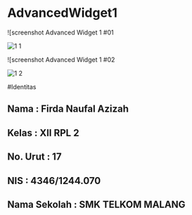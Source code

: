 # AdvancedWidget1

![screenshot Advanced Widget 1 #01

![1 1](https://cloud.githubusercontent.com/assets/21327058/19881459/7b48860e-a038-11e6-8c69-9d446245b69c.jpg)

![screenshot Advanced Widget 1 #02

![1 2](https://cloud.githubusercontent.com/assets/21327058/19881460/7df12abe-a038-11e6-8ad5-33b85d2bd0d3.jpg)


#Identitas
## Nama         : Firda Naufal Azizah
## Kelas        : XII RPL 2
## No. Urut     : 17
## NIS          : 4346/1244.070
## Nama Sekolah : SMK TELKOM MALANG
